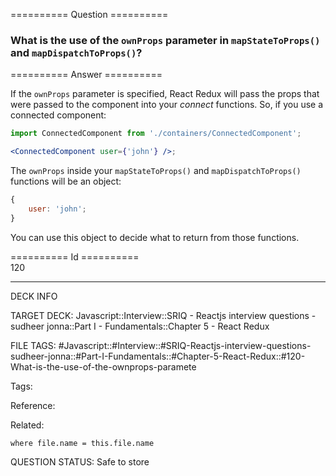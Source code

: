========== Question ==========  

### What is the use of the `ownProps` parameter in `mapStateToProps()` and `mapDispatchToProps()`?  

========== Answer ==========  

If the `ownProps` parameter is specified, React Redux will pass the props that were passed to the component into your _connect_ functions. So, if you use a connected component:

```jsx
import ConnectedComponent from './containers/ConnectedComponent';

<ConnectedComponent user={'john'} />;
```

The `ownProps` inside your `mapStateToProps()` and `mapDispatchToProps()` functions will be an object:

```javascript
{
    user: 'john';
}
```

You can use this object to decide what to return from those functions.

========== Id ==========  
120

---

DECK INFO

TARGET DECK: Javascript::Interview::SRIQ - Reactjs interview questions - sudheer jonna::Part I - Fundamentals::Chapter 5 - React Redux

FILE TAGS: #Javascript::#Interview::#SRIQ-Reactjs-interview-questions-sudheer-jonna::#Part-I-Fundamentals::#Chapter-5-React-Redux::#120-What-is-the-use-of-the-ownprops-paramete

Tags:

Reference:

Related:

```dataview
where file.name = this.file.name
```

QUESTION STATUS: Safe to store
